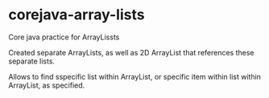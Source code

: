 # corejava-array-lists
Core java practice for ArrayLissts

Created separate ArrayLists, as well as 2D ArrayList that references these separate lists. 

Allows to find sspecific list within ArrayList, or specific item within list within ArrayList, as specified.
